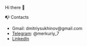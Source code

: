 Hi there 👋

📭 Contacts

<ul>
<li>Gmail: dmitriysukhinov@gmail.com</li>
<li><a href="https://t.me/merkuriy_7">Telegram</a>: @merkuriy_7</li>
<li><a href="https://www.linkedin.com/in/dmitry-sukhinov-7bb10b1b0/">LinkedIn</a></li>
</ul>
